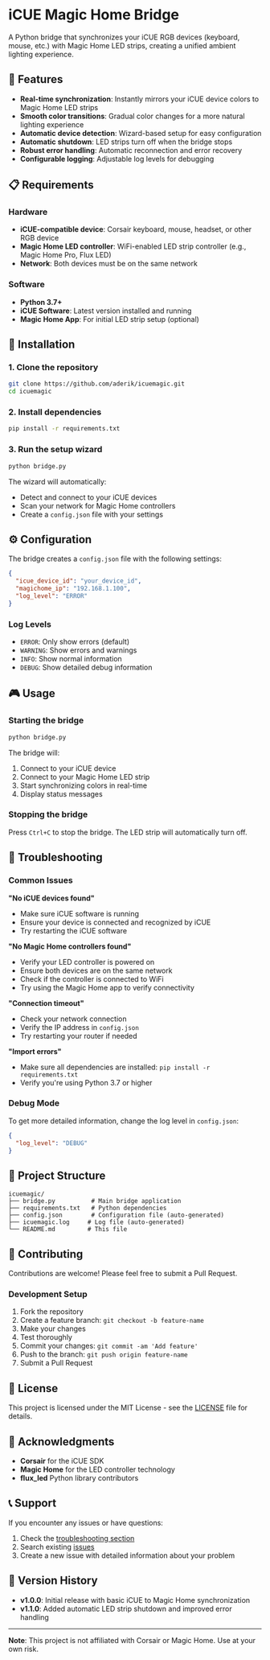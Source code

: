 # iCUE Magic Home Bridge

A Python bridge that synchronizes your iCUE RGB devices (keyboard, mouse, etc.) with Magic Home LED strips, creating a unified ambient lighting experience.

## 🌟 Features

- **Real-time synchronization**: Instantly mirrors your iCUE device colors to Magic Home LED strips
- **Smooth color transitions**: Gradual color changes for a more natural lighting experience
- **Automatic device detection**: Wizard-based setup for easy configuration
- **Automatic shutdown**: LED strips turn off when the bridge stops
- **Robust error handling**: Automatic reconnection and error recovery
- **Configurable logging**: Adjustable log levels for debugging

## 📋 Requirements

### Hardware
- **iCUE-compatible device**: Corsair keyboard, mouse, headset, or other RGB device
- **Magic Home LED controller**: WiFi-enabled LED strip controller (e.g., Magic Home Pro, Flux LED)
- **Network**: Both devices must be on the same network

### Software
- **Python 3.7+**
- **iCUE Software**: Latest version installed and running
- **Magic Home App**: For initial LED strip setup (optional)

## 🚀 Installation

### 1. Clone the repository
```bash
git clone https://github.com/aderik/icuemagic.git
cd icuemagic
```

### 2. Install dependencies
```bash
pip install -r requirements.txt
```

### 3. Run the setup wizard
```bash
python bridge.py
```

The wizard will automatically:
- Detect and connect to your iCUE devices
- Scan your network for Magic Home controllers
- Create a `config.json` file with your settings

## ⚙️ Configuration

The bridge creates a `config.json` file with the following settings:

```json
{
  "icue_device_id": "your_device_id",
  "magichome_ip": "192.168.1.100",
  "log_level": "ERROR"
}
```

### Log Levels
- `ERROR`: Only show errors (default)
- `WARNING`: Show errors and warnings
- `INFO`: Show normal information
- `DEBUG`: Show detailed debug information

## 🎮 Usage

### Starting the bridge
```bash
python bridge.py
```

The bridge will:
1. Connect to your iCUE device
2. Connect to your Magic Home LED strip
3. Start synchronizing colors in real-time
4. Display status messages

### Stopping the bridge
Press `Ctrl+C` to stop the bridge. The LED strip will automatically turn off.

## 🔧 Troubleshooting

### Common Issues

**"No iCUE devices found"**
- Make sure iCUE software is running
- Ensure your device is connected and recognized by iCUE
- Try restarting the iCUE software

**"No Magic Home controllers found"**
- Verify your LED controller is powered on
- Ensure both devices are on the same network
- Check if the controller is connected to WiFi
- Try using the Magic Home app to verify connectivity

**"Connection timeout"**
- Check your network connection
- Verify the IP address in `config.json`
- Try restarting your router if needed

**"Import errors"**
- Make sure all dependencies are installed: `pip install -r requirements.txt`
- Verify you're using Python 3.7 or higher

### Debug Mode
To get more detailed information, change the log level in `config.json`:
```json
{
  "log_level": "DEBUG"
}
```

## 📁 Project Structure

```
icuemagic/
├── bridge.py          # Main bridge application
├── requirements.txt   # Python dependencies
├── config.json        # Configuration file (auto-generated)
├── icuemagic.log     # Log file (auto-generated)
└── README.md         # This file
```

## 🤝 Contributing

Contributions are welcome! Please feel free to submit a Pull Request.

### Development Setup
1. Fork the repository
2. Create a feature branch: `git checkout -b feature-name`
3. Make your changes
4. Test thoroughly
5. Commit your changes: `git commit -am 'Add feature'`
6. Push to the branch: `git push origin feature-name`
7. Submit a Pull Request

## 📝 License

This project is licensed under the MIT License - see the [LICENSE](LICENSE) file for details.

## 🙏 Acknowledgments

- **Corsair** for the iCUE SDK
- **Magic Home** for the LED controller technology
- **flux_led** Python library contributors

## 📞 Support

If you encounter any issues or have questions:

1. Check the [troubleshooting section](#troubleshooting)
2. Search existing [issues](../../issues)
3. Create a new issue with detailed information about your problem

## 🔄 Version History

- **v1.0.0**: Initial release with basic iCUE to Magic Home synchronization
- **v1.1.0**: Added automatic LED strip shutdown and improved error handling

---

**Note**: This project is not affiliated with Corsair or Magic Home. Use at your own risk. 
